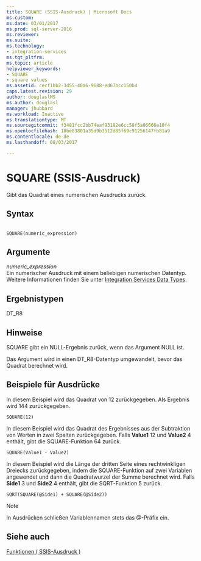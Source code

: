```yaml
---
title: SQUARE (SSIS-Ausdruck) | Microsoft Docs
ms.custom: 
ms.date: 03/01/2017
ms.prod: sql-server-2016
ms.reviewer: 
ms.suite: 
ms.technology:
- integration-services
ms.tgt_pltfrm: 
ms.topic: article
helpviewer_keywords:
- SQUARE
- square values
ms.assetid: cecf1bb2-3d55-40a6-9688-ed67bcc150b4
caps.latest.revision: 29
author: douglaslMS
ms.author: douglasl
manager: jhubbard
ms.workload: Inactive
ms.translationtype: MT
ms.sourcegitcommit: f3481fcc2bb74eaf93182e6cc58f5a06666e10f4
ms.openlocfilehash: 18be83801a35d9b3512d85f69c91256147fb81a9
ms.contentlocale: de-de
ms.lasthandoff: 08/03/2017

---
```

# <a name="square-ssis-expression"></a>SQUARE (SSIS-Ausdruck)
  Gibt das Quadrat eines numerischen Ausdrucks zurück.  
  
## <a name="syntax"></a>Syntax  
  
```  
  
SQUARE(numeric_expression)  
```  
  
## <a name="arguments"></a>Argumente  
 *numeric_expression*  
 Ein numerischer Ausdruck mit einem beliebigen numerischen Datentyp. Weitere Informationen finden Sie unter [Integration Services Data Types](../../integration-services/data-flow/integration-services-data-types.md).  
  
## <a name="result-types"></a>Ergebnistypen  
 DT_R8  
  
## <a name="remarks"></a>Hinweise  
 SQUARE gibt ein NULL-Ergebnis zurück, wenn das Argument NULL ist.  
  
 Das Argument wird in einen DT_R8-Datentyp umgewandelt, bevor das Quadrat berechnet wird.  
  
## <a name="expression-examples"></a>Beispiele für Ausdrücke  
 In diesem Beispiel wird das Quadrat von 12 zurückgegeben. Als Ergebnis wird 144 zurückgegeben.  
  
```  
SQUARE(12)  
```  
  
 In diesem Beispiel wird das Quadrat des Ergebnisses aus der Subtraktion von Werten in zwei Spalten zurückgegeben. Falls **Value1** 12 und **Value2** 4 enthält, gibt die SQUARE-Funktion 64 zurück.  
  
```  
SQUARE(Value1 - Value2)  
```  
  
 In diesem Beispiel wird die Länge der dritten Seite eines rechtwinkligen Dreiecks zurückgegeben, indem die SQUARE-Funktion auf zwei Variablen angewendet und dann die Quadratwurzel der Summe berechnet wird. Falls **Side1** 3 und **Side2** 4 enthält, gibt die SQRT-Funktion 5 zurück.  
  
```  
SQRT(SQUARE(@Side1) + SQUARE(@Side2))  
```  
  
> [!NOTE]  
>  In Ausdrücken schließen Variablennamen stets das @-Präfix ein.  
  
## <a name="see-also"></a>Siehe auch  
 [Funktionen &#40; SSIS-Ausdruck &#41;](../../integration-services/expressions/functions-ssis-expression.md)  
  
  

